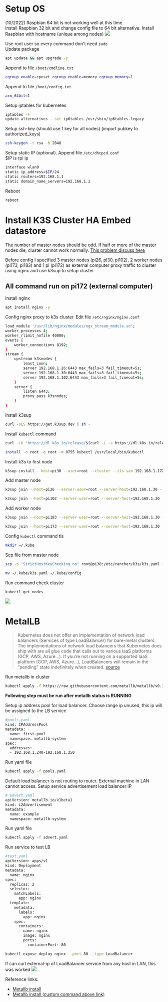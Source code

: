 # Setup OS
(10/2022) Raspbian 64 bit is not working well at this time.    
Install Raspbian 32 bit and change config file to 64 bit alternative. Install Raspbian with hostname (unique among nodes)
![](sethost.png)

Use root user so every command don't need `sudo`  
Update package
```bash
apt update && apt upgrade -y
```
Append to file `/boot/cmdline.txt`

```bash
cgroup_enable=cpuset cgroup_enable=memory cgroup_memory=1
```

Append to file `/boot/config.txt`
```bash
arm_64bit=1
```

Setup iptables for kubernetes
```bash
iptables -F
update-alternatives --set ip6tables /usr/sbin/ip6tables-legacy
```
Setup ssh-key (should use 1 key for all nodes) (import pubkey to  authorized_keys)
```bash
ssh-keygen -t rsa -b 2048
```

Setup static IP (optional). Append file `/etc/dhcpcd.conf`    
$IP is rpi ip
```bash
interface wlan0
static ip_address=$IP/24
static routers=192.168.1.1
static domain_name_servers=192.168.1.1
```
Reboot 
```bash
reboot
```
# Install K3S Cluster HA Embed datastore
The number of master nodes should be odd. If  half or more of the master nodes die, cluster cannot work normally. [This problem discuss here](https://stackoverflow.com/questions/61381604/odd-number-of-master-nodes)

Before config I specified 3 master nodes (pi26, pi30, pi102), 2 worker nodes (pi173, pi183) and 1 pi (pi172) as external computer proxy traffic to cluster using nginx and use k3sup to setup cluster

## All command run on pi172 (external computer)
Install nginx 
```bash
apt install nginx -y
```
Config nginx proxy to k3s cluster. Edit file `/etc/nginx/nginx.conf`
```bash
load_module '/usr/lib/nginx/modules/ngx_stream_module.so';
worker_processes 4;
worker_rlimit_nofile 40000;
events {
	worker_connections 8192;
}
stream {
	upstream k3snodes {
		least_conn;
		server 192.168.1.26:6443 max_fails=3 fail_timeout=5s;
		server 192.168.1.30:6443 max_fails=3 fail_timeout=5s;
        server 192.168.1.102:6443 max_fails=3 fail_timeout=5s;
	}
	server {
		listen 6443;
		proxy_pass k3snodes;
	}
}
```
Install k3sup
```bash
curl -sLS https://get.k3sup.dev | sh -
```

Install `kubectl` command
```bash
curl -LO "https://dl.k8s.io/release/$(curl -L -s https://dl.k8s.io/release/stable.txt)/bin/linux/arm64/kubectl"
```
```bash
install -o root -g root -m 0755 kubectl /usr/local/bin/kubectl
```

Install k3s to first node
```bash
k3sup install --host=pi30 --user=root --cluster --tls-san 192.168.1.172 --k3s-extra-args="--no-deploy servicelb --no-deploy traefik --node-taint node-role.kubernetes.io/master=true:NoSchedule"
```
Add master node
```bash
k3sup join --host=pi26 --server-user=root --server-host=192.168.1.30 --user=root --server --k3s-extra-args="--no-deploy servicelb --no-deploy traefik --node-taint node-role.kubernetes.io/master=true:NoSchedule"
```
```bash
k3sup join --host=pi102 --server-user=root --server-host=192.168.1.30 --user=root --server --k3s-extra-args="--no-deploy servicelb --no-deploy traefik  --node-taint node-role.kubernetes.io/master=true:NoSchedule"
```
Add worker node
```bash
k3sup join --host=pi183 --server-user=root --server-host=192.168.1.30 --user=root
```
```bash
k3sup join --host=pi173 --server-user=root --server-host=192.168.1.30 --user=root
````
Config `kubectl` command tls
```bash
mkdir ~/.kube
```
Scp file from master node
```bash
scp -o "StrictHostKeyChecking no" root@pi30:/etc/rancher/k3s/k3s.yaml ~/.kube/
```
```bash
mv ~/.kube/k3s.yaml ~/.kube/config
```

Run command check cluster
```bash
kubectl get nodes
```
![](getnode.png)
# MetalLB
> Kubernetes does not offer an implementation of network load balancers (Services of type LoadBalancer) for bare-metal clusters. The implementations of network load balancers that Kubernetes does ship with are all glue code that calls out to various IaaS platforms (GCP, AWS, Azure…). If you’re not running on a supported IaaS platform (GCP, AWS, Azure…), LoadBalancers will remain in the “pending” state indefinitely when created. [source](https://metallb.universe.tf/)

Run metallb in cluster
```bash
kubectl apply -f https://raw.githubusercontent.com/metallb/metallb/v0.13.5/config/manifests/metallb-native.yaml
```
**Following step must be run after metallb status is RUNNING**  

Setup ip address pool for load balancer. Choose range ip unused, this ip will be assigned to the LB service
```bash
#pools.yaml
kind: IPAddressPool
metadata:
  name: first-pool
  namespace: metallb-system
spec:
  addresses:
  - 192.168.1.240-192.168.1.250
```
Run yaml file
```bash
kubectl apply -f pools.yaml
```

Default load balancer is not routing to router. External machine in LAN cannot access.
Setup service advertisement load balancer IP
```bash
# advert.yaml
apiVersion: metallb.io/v1beta1
kind: L2Advertisement
metadata:
  name: example
  namespace: metallb-system
```
Run yaml file
```bash
kubectl apply -f advert.yaml
```

Run service to test LB
```bash
#test.yaml
apiVersion: apps/v1
kind: Deployment
metadata:
  name: nginx
spec:
  replicas: 2
  selector:
    matchLabels:
      app: nginx
  template:
    metadata:
      labels:
        app: nginx
    spec:
      containers:
      - name: nginx
        image: nginx
        ports:
        - containerPort: 80
```
```bash
kubectl expose deploy nginx --port 80 --type LoadBalancer
```
If can curl external-ip of LoadBalancer service from any host in LAN, this was worked
![](testlb.png)

Reference links:
* [Metallb install](https://www.youtube.com/watch?v=2SmYjj-GFnE&list=PL34sAs7_26wNBRWM6BDhnonoA5FMERax0&index=62)
* [Metallb install (custom command above link) ](https://metallb.universe.tf/installation/)